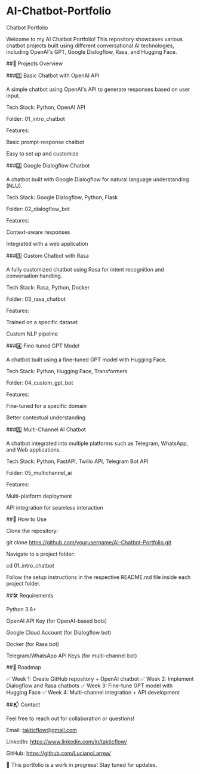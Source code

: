 # AI-Chatbot-Portfolio
Chatbot Portfolio

Welcome to my AI Chatbot Portfolio! This repository showcases various chatbot projects built using different conversational AI technologies, including OpenAI's GPT, Google Dialogflow, Rasa, and Hugging Face.

##📌 Projects Overview

###1️⃣ Basic Chatbot with OpenAI API

A simple chatbot using OpenAI's API to generate responses based on user input.

Tech Stack: Python, OpenAI API

Folder: 01_intro_chatbot

Features:

Basic prompt-response chatbot

Easy to set up and customize

###2️⃣ Google Dialogflow Chatbot

A chatbot built with Google Dialogflow for natural language understanding (NLU).

Tech Stack: Google Dialogflow, Python, Flask

Folder: 02_dialogflow_bot

Features:

Context-aware responses

Integrated with a web application

###3️⃣ Custom Chatbot with Rasa

A fully customized chatbot using Rasa for intent recognition and conversation handling.

Tech Stack: Rasa, Python, Docker

Folder: 03_rasa_chatbot

Features:

Trained on a specific dataset

Custom NLP pipeline

###4️⃣ Fine-tuned GPT Model

A chatbot built using a fine-tuned GPT model with Hugging Face.

Tech Stack: Python, Hugging Face, Transformers

Folder: 04_custom_gpt_bot

Features:

Fine-tuned for a specific domain

Better contextual understanding

###5️⃣ Multi-Channel AI Chatbot

A chatbot integrated into multiple platforms such as Telegram, WhatsApp, and Web applications.

Tech Stack: Python, FastAPI, Twilio API, Telegram Bot API

Folder: 05_multichannel_ai

Features:

Multi-platform deployment

API integration for seamless interaction

##🚀 How to Use

Clone the repository:

git clone https://github.com/yourusername/AI-Chatbot-Portfolio.git

Navigate to a project folder:

cd 01_intro_chatbot

Follow the setup instructions in the respective README.md file inside each project folder.

##🛠 Requirements

Python 3.8+

OpenAI API Key (for OpenAI-based bots)

Google Cloud Account (for Dialogflow bot)

Docker (for Rasa bot)

Telegram/WhatsApp API Keys (for multi-channel bot)

##📆 Roadmap

✅ Week 1: Create GitHub repository + OpenAI chatbot
✅ Week 2: Implement Dialogflow and Rasa chatbots
✅ Week 3: Fine-tune GPT model with Hugging Face
✅ Week 4: Multi-channel integration + API development

##📬 Contact

Feel free to reach out for collaboration or questions!

Email: takticflow@gmail.com

LinkedIn: https://www.linkedin.com/in/takticflow/

GitHub: https://github.com/LucianoLarrea/

🔹 This portfolio is a work in progress! Stay tuned for updates.


